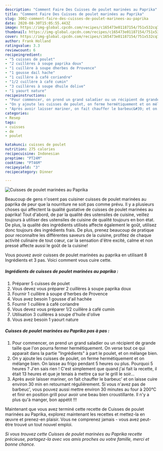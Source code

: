 ```yaml
---
description: "Comment Faire Des Cuisses de poulet marinées au Paprika"
title: "Comment Faire Des Cuisses de poulet marinées au Paprika"
slug: 3002-comment-faire-des-cuisses-de-poulet-marinees-au-paprika
date: 2020-08-30T15:05:55.443Z
image: https://img-global.cpcdn.com/recipes/c165473e01187154/751x532cq70/cuisses-de-poulet-marinees-au-paprika-photo-principale-de-la-recette.jpg
thumbnail: https://img-global.cpcdn.com/recipes/c165473e01187154/751x532cq70/cuisses-de-poulet-marinees-au-paprika-photo-principale-de-la-recette.jpg
cover: https://img-global.cpcdn.com/recipes/c165473e01187154/751x532cq70/cuisses-de-poulet-marinees-au-paprika-photo-principale-de-la-recette.jpg
author: Frank Holland
ratingvalue: 3.3
reviewcount: 6
recipeingredient:
- "5 cuisses de poulet"
- "2 cuillères à soupe paprika doux"
- "1 cuillère à soupe dherbes de Provence"
- "1 gousse dail hache"
- "1 cuillère à café coriandre"
- "1/2 cuillère à café cumin"
- "3 cuillères à soupe dhuile dolive"
- "1 yaourt nature"
recipeinstructions:
- "Pour commencer, on prend un grand saladier ou un récipient de grande taille que l&#39;on pourra fermer hermétiquement. On verse tout ce qui apparait dans la partie &#34;Ingrédients&#34; à part le poulet, et on mélange bien."
- "On y ajoute les cuisses de poulet, on ferme hermétiquement et on mélange bien. On laisse au frigo pendant 5 heures ou plus. Pourquoi 5 heures ? J&#39;en sais rien ! C&#39;est simplement que quand j&#39;ai fait la recette, il était 13 heures et que je tenais à mettre ça sur le grill le soir..."
- "Après avoir laisser mariner, on fait chauffer le barbeuc&#39; et on laisse cuire environ 30 min en retournant régulièrement. Si vous n&#39;avez pas de barbeuc&#39;, vous pouvez aussi mettre environ 30 minutes au four à 200°C et finir en position grill pour avoir une beau bien croustillante. Il n&#39;y a plus qu&#39;à manger, bon appétit !!!"
categories:
- Resep
tags:
- cuisses
- de
- poulet

katakunci: cuisses de poulet 
nutrition: 275 calories
recipecuisine: Indonesian
preptime: "PT24M"
cooktime: "PT46M"
recipeyield: "3"
recipecategory: Dinner

---
```



![Cuisses de poulet marinées au Paprika](https://img-global.cpcdn.com/recipes/c165473e01187154/751x532cq70/cuisses-de-poulet-marinees-au-paprika-photo-principale-de-la-recette.jpg)

Beaucoup de gens n'osent pas cuisiner cuisses de poulet marinées au paprika de peur que la nourriture ne soit pas comme prévu. Il y a plusieurs choses qui affectent la qualité gustative de cuisses de poulet marinées au paprika! Tout d'abord, de par la qualité des ustensiles de cuisine, veillez toujours à utiliser des ustensiles de cuisine de qualité toujours en bon état. De plus, la qualité des ingrédients utilisés affecte également le goût, utilisez donc toujours des ingrédients frais. De plus, prenez beaucoup de pratique pour reconnaître les différentes saveurs de la cuisine, profitez de chaque activité culinaire de tout cœur, car la sensation d'être excité, calme et non pressé affecte aussi le goût de la cuisine!

<!--inarticleads1-->

Vous pouvez avoir cuisses de poulet marinées au paprika en utilisant 8 Ingrédients et 3 pas. Voici comment vous cuire cette.

##### Ingrédients de cuisses de poulet marinées au paprika :

1. Préparer 5 cuisses de poulet
1. Vous devez vous préparer 2 cuillères à soupe paprika doux
1. Fournir 1 cuillère à soupe d&#39;herbes de Provence
1. Vous avez besoin 1 gousse d&#39;ail hachée
1. Fournir 1 cuillère à café coriandre
1. Vous devez vous préparer 1/2 cuillère à café cumin
1. Utilisation 3 cuillères à soupe d&#39;huile d&#39;olive
1. Vous avez besoin 1 yaourt nature




<!--inarticleads2-->

##### Cuisses de poulet marinées au Paprika pas à pas :

1. Pour commencer, on prend un grand saladier ou un récipient de grande taille que l&#39;on pourra fermer hermétiquement. On verse tout ce qui apparait dans la partie &#34;Ingrédients&#34; à part le poulet, et on mélange bien.
1. On y ajoute les cuisses de poulet, on ferme hermétiquement et on mélange bien. On laisse au frigo pendant 5 heures ou plus. Pourquoi 5 heures ? J&#39;en sais rien ! C&#39;est simplement que quand j&#39;ai fait la recette, il était 13 heures et que je tenais à mettre ça sur le grill le soir...
1. Après avoir laisser mariner, on fait chauffer le barbeuc&#39; et on laisse cuire environ 30 min en retournant régulièrement. Si vous n&#39;avez pas de barbeuc&#39;, vous pouvez aussi mettre environ 30 minutes au four à 200°C et finir en position grill pour avoir une beau bien croustillante. Il n&#39;y a plus qu&#39;à manger, bon appétit !!!




<!--inarticleads1-->

<p>
Maintenant que vous avez terminé cette recette de Cuisses de poulet marinées au Paprika, explorez maintenant les recettes et mettez-la en œuvre et prenez-en plaisir. Vous ne comprenez jamais - vous avez peut-être trouvé un tout nouvel emploi.
</p>

<p>
<i>Si vous trouvez cette Cuisses de poulet marinées au Paprika recette précieuse, partagez-la avec vos amis proches ou votre famille, merci et bonne chance.</i>
</p>
